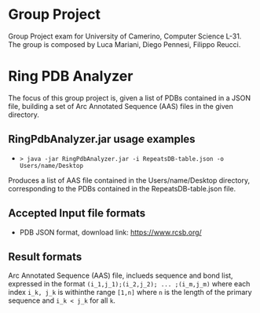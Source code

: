 # Group Project
Group Project exam for University of Camerino, Computer Science L-31. 
The group is composed by Luca Mariani, Diego Pennesi, Filippo Reucci.

# Ring PDB Analyzer
The focus of this group project is, given a list of PDBs contained in a JSON file, building a set of Arc Annotated Sequence (AAS) files in the given directory.

## RingPdbAnalyzer.jar usage examples

* `> java -jar RingPdbAnalyzer.jar -i RepeatsDB-table.json -o Users/name/Desktop`

Produces a list of AAS file contained in the Users/name/Desktop directory, corresponding to the PDBs contained in the RepeatsDB-table.json file.

## Accepted Input file formats 
* PDB JSON format, download link: <https://www.rcsb.org/>

## Result formats
Arc Annotated Sequence (AAS) file, inclueds sequence and bond list, expressed in the format `(i_1,j_1);(i_2,j_2); ... ;(i_m,j_m)` where each index 
`i_k, j_k` is withinthe range `[1,n]` where `n` is the length
of the primary sequence and `i_k < j_k`  for all `k`.
